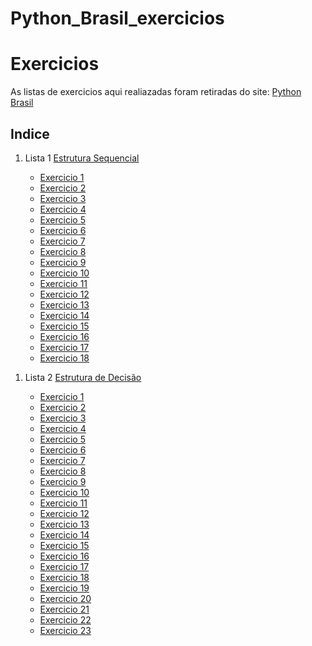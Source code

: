 # Python_Brasil_exercicios

<h1>Exercicios</h1>

<p>As listas de exercicios aqui realiazadas foram retiradas do site: <a href = "https://wiki.python.org.br/ListaDeExercicios">Python Brasil</a><p>

<h2>Indice</h2>
<ol>
    <li>Lista 1 <a href = "https://github.com/TassioSales/Python_Brasil_exercicios/tree/master/1-EstruturaSequencial">Estrutura Sequencial</a></li>
      <ul>
          <li><a href = "https://github.com/TassioSales/Python_Brasil_exercicios/blob/master/1-EstruturaSequencial/exercicio_1.py">Exercicio 1</a></li>
          <li><a href = "https://github.com/TassioSales/Python_Brasil_exercicios/blob/master/1-EstruturaSequencial/exercicio_2.py">Exercicio 2</a></li>
          <li><a href = "https://github.com/TassioSales/Python_Brasil_exercicios/blob/master/1-EstruturaSequencial/exercicio_3.py">Exercicio 3</a></li>
          <li><a href = "https://github.com/TassioSales/Python_Brasil_exercicios/blob/master/1-EstruturaSequencial/exercicio_4.py">Exercicio 4</a></li>
          <li><a href = "https://github.com/TassioSales/Python_Brasil_exercicios/blob/master/1-EstruturaSequencial/exercicio_5.py">Exercicio 5</a></li>
          <li><a href = "https://github.com/TassioSales/Python_Brasil_exercicios/blob/master/1-EstruturaSequencial/exercicio_6.py">Exercicio 6</a></li>
          <li><a href = "https://github.com/TassioSales/Python_Brasil_exercicios/blob/master/1-EstruturaSequencial/exercicio_7.py">Exercicio 7</a></li>
          <li><a href = "https://github.com/TassioSales/Python_Brasil_exercicios/blob/master/1-EstruturaSequencial/exercicio_8.py">Exercicio 8</a></li>
          <li><a href = "https://github.com/TassioSales/Python_Brasil_exercicios/blob/master/1-EstruturaSequencial/exercicio_9.py">Exercicio 9</a></li>
          <li><a href = "https://github.com/TassioSales/Python_Brasil_exercicios/blob/master/1-EstruturaSequencial/exercicio_10.py">Exercicio 10</a></li>
          <li><a href = "https://github.com/TassioSales/Python_Brasil_exercicios/blob/master/1-EstruturaSequencial/exercicio_11.py">Exercicio 11</a></li>
          <li><a href = "https://github.com/TassioSales/Python_Brasil_exercicios/blob/master/1-EstruturaSequencial/exercicio_12.py">Exercicio 12</a></li>
          <li><a href = "https://github.com/TassioSales/Python_Brasil_exercicios/blob/master/1-EstruturaSequencial/exercicio_13.py">Exercicio 13</a></li>
          <li><a href = "https://github.com/TassioSales/Python_Brasil_exercicios/blob/master/1-EstruturaSequencial/exercicio_14.py">Exercicio 14</a></li>
          <li><a href = "https://github.com/TassioSales/Python_Brasil_exercicios/blob/master/1-EstruturaSequencial/exercicio_15.py">Exercicio 15</a></li>
          <li><a href = "https://github.com/TassioSales/Python_Brasil_exercicios/blob/master/1-EstruturaSequencial/exercicio_16.py">Exercicio 16</a></li>
          <li><a href = "https://github.com/TassioSales/Python_Brasil_exercicios/blob/master/1-EstruturaSequencial/exercicio_17.py">Exercicio 17</a></li>
          <li><a href = "https://github.com/TassioSales/Python_Brasil_exercicios/blob/master/1-EstruturaSequencial/exercicio_18.py">Exercicio 18</a></li>
      </ul>
</ol>
<ol>
    <li>Lista 2 <a href = "https://github.com/TassioSales/Python_Brasil_exercicios/tree/master/2-EstruturaDeDecisao">Estrutura de Decisão</a></li>
      <ul>
          <li><a href = "https://github.com/TassioSales/Python_Brasil_exercicios/blob/master/2-EstruturaDeDecisao/exercicio_1.py">Exercicio 1</a></li>
          <li><a href = "https://github.com/TassioSales/Python_Brasil_exercicios/blob/master/2-EstruturaDeDecisao/exercicio_2.py">Exercicio 2</a></li>
          <li><a href = "https://github.com/TassioSales/Python_Brasil_exercicios/blob/master/2-EstruturaDeDecisao/exercicio_3.py">Exercicio 3</a></li>
          <li><a href = "https://github.com/TassioSales/Python_Brasil_exercicios/blob/master/2-EstruturaDeDecisao/exercicio_4.py">Exercicio 4</a></li>
          <li><a href = "https://github.com/TassioSales/Python_Brasil_exercicios/blob/master/2-EstruturaDeDecisao/exercicio_5.py">Exercicio 5</a></li>
          <li><a href = "https://github.com/TassioSales/Python_Brasil_exercicios/blob/master/2-EstruturaDeDecisao/exercicio_6.py">Exercicio 6</a></li>
          <li><a href = "https://github.com/TassioSales/Python_Brasil_exercicios/blob/master/2-EstruturaDeDecisao/exercicio_7.py">Exercicio 7</a></li>
          <li><a href = "https://github.com/TassioSales/Python_Brasil_exercicios/blob/master/2-EstruturaDeDecisao/exercicio_8.py">Exercicio 8</a></li>
          <li><a href = "https://github.com/TassioSales/Python_Brasil_exercicios/blob/master/2-EstruturaDeDecisao/exercicio_9.py">Exercicio 9</a></li>
          <li><a href = "https://github.com/TassioSales/Python_Brasil_exercicios/blob/master/2-EstruturaDeDecisao/exercicio_10.py">Exercicio 10</a></li>
          <li><a href = "https://github.com/TassioSales/Python_Brasil_exercicios/blob/master/2-EstruturaDeDecisao/exercicio_11.py">Exercicio 11</a></li>
          <li><a href = "https://github.com/TassioSales/Python_Brasil_exercicios/blob/master/2-EstruturaDeDecisao/exercicio_12.py">Exercicio 12</a></li>
          <li><a href = "https://github.com/TassioSales/Python_Brasil_exercicios/blob/master/2-EstruturaDeDecisao/exercicio_13.py">Exercicio 13</a></li>
          <li><a href = "https://github.com/TassioSales/Python_Brasil_exercicios/blob/master/2-EstruturaDeDecisao/exercicio_14.py">Exercicio 14</a></li>
          <li><a href = "https://github.com/TassioSales/Python_Brasil_exercicios/blob/master/2-EstruturaDeDecisao/exercicio_15.py">Exercicio 15</a></li>
          <li><a href = "https://github.com/TassioSales/Python_Brasil_exercicios/blob/master/2-EstruturaDeDecisao/exercicio_16.py">Exercicio 16</a></li>
          <li><a href = "https://github.com/TassioSales/Python_Brasil_exercicios/blob/master/2-EstruturaDeDecisao/exercicio_17.py">Exercicio 17</a></li>
          <li><a href = "https://github.com/TassioSales/Python_Brasil_exercicios/blob/master/2-EstruturaDeDecisao/exercicio_18.py">Exercicio 18</a></li>
          <li><a href = "https://github.com/TassioSales/Python_Brasil_exercicios/blob/master/2-EstruturaDeDecisao/exercicio_19.py">Exercicio 19</a></li>
          <li><a href = "https://github.com/TassioSales/Python_Brasil_exercicios/blob/master/2-EstruturaDeDecisao/exercicio_20.py">Exercicio 20</a></li>
          <li><a href = "https://github.com/TassioSales/Python_Brasil_exercicios/blob/master/2-EstruturaDeDecisao/exercicio_21.py">Exercicio 21</a></li>
          <li><a href = "https://github.com/TassioSales/Python_Brasil_exercicios/blob/master/2-EstruturaDeDecisao/exercicio_22.py">Exercicio 22</a></li>
          <li><a href = "https://github.com/TassioSales/Python_Brasil_exercicios/blob/master/2-EstruturaDeDecisao/exercicio_23.py">Exercicio 23</a></li>
      </ul>
</ol>
